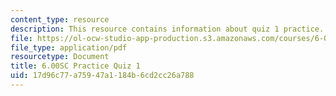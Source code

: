 ```yaml
---
content_type: resource
description: This resource contains information about quiz 1 practice.
file: https://ol-ocw-studio-app-production.s3.amazonaws.com/courses/6-00sc-introduction-to-computer-science-and-programming-spring-2011/17d96c77a75947a1184b6cd2cc26a788_MIT6_00SCS11_q1_practice.pdf
file_type: application/pdf
resourcetype: Document
title: 6.00SC Practice Quiz 1
uid: 17d96c77-a759-47a1-184b-6cd2cc26a788
---
```

